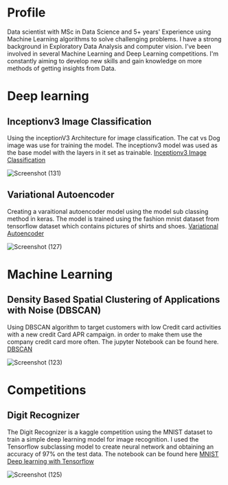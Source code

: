 <h1>Profile</h1>
Data scientist with MSc in Data Science and 5+ years' Experience using Machine Learning algorithms to solve challenging problems. I have a strong background in Exploratory Data Analysis and computer vision. I’ve been involved in several Machine Learning and Deep Learning competitions. I'm constantly aiming to develop new skills and gain knowledge on more methods of getting insights from Data.

<h1>Deep learning</h1>
<h2>Inceptionv3 Image Classification</h2>
Using the inceptionV3 Architecture for image classification. The cat vs Dog image was use for training the model. The inceptionv3 model was used as the base model with the layers in it set as trainable.
<a href='https://github.com/Ayoola17/Deep-learning-Notebook/blob/main/Deep%20learning/Inceptionv3_image_classification.ipynb'>Inceptionv3 Image Classification</a>

![Screenshot (131)](https://user-images.githubusercontent.com/16554628/210192995-f5b9f0df-e79b-4407-8b4b-05af9e8daadc.png)

<h2> Variational Autoencoder</h2>
Creating a varaitional autoencoder model using the model sub classing method in keras. The model is trained using the fashion mnist dataset from tensorflow dataset which contains pictures of shirts and shoes.
<a href='https://github.com/Ayoola17/Deep-learning-Notebook/blob/main/Deep%20learning/VAE_subclassing.ipynb'> Variational Autoencoder</a>

![Screenshot (127)](https://user-images.githubusercontent.com/16554628/210160344-6bfe6f18-d57e-4811-b4fb-e298fc840e9e.png)


<h1>Machine Learning</h1>
<h2>Density Based Spatial Clustering of Applications with Noise (DBSCAN)</h2>
Using DBSCAN algorithm to target customers with low Credit card activities with a new credit Card APR campaign. in order to make them use the company credit card more often. The jupyter Notebook can be found here.
<a href='https://nbviewer.org/github/Ayoola17/Machine-learning-Notebook/blob/main/Machine%20learning%20notebook/Unsupervised%20ML/dbscan.ipynb'>DBSCAN</a>

![Screenshot (123)](https://user-images.githubusercontent.com/16554628/210121852-aa5e9287-840f-4da7-9a8a-b7c4b171e2eb.png)

<h1>Competitions</h1>
<h2> Digit Recognizer</h2>
The Digit Recognizer is a kaggle competition using the MNIST dataset to train a simple deep learning model for image recognition. I used the Tensorflow subclassing model to create neural network and obtaining an accuracy of 97% on the test data. The notebook can be found here
<a href='https://github.com/Ayoola17/competion-notebook/blob/bf92182108e962e8b8dab3eeaba52bf0259772f5/MNIST%20simple%20Deep%20learning%20with%20Tensorflow.ipynb'>MNIST Deep learning with Tensorflow</a> 


![Screenshot (125)](https://user-images.githubusercontent.com/16554628/210122173-745e3eb2-5e4b-4a8b-941d-549270dcb92f.png)



